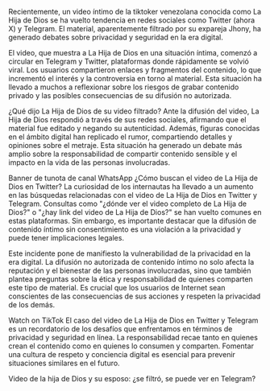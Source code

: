 Recientemente, un video íntimo de la tiktoker venezolana conocida como La Hija de Dios se ha vuelto tendencia en redes sociales como Twitter (ahora X) y Telegram. El material, aparentemente filtrado por su expareja Jhony, ha generado debates sobre privacidad y seguridad en la era digital.

El video, que muestra a La Hija de Dios en una situación íntima, comenzó a circular en Telegram y Twitter, plataformas donde rápidamente se volvió viral. Los usuarios compartieron enlaces y fragmentos del contenido, lo que incrementó el interés y la controversia en torno al material. Esta situación ha llevado a muchos a reflexionar sobre los riesgos de grabar contenido privado y las posibles consecuencias de su difusión no autorizada.


¿Qué dijo La Hija de Dios de su video filtrado?
Ante la difusión del video, La Hija de Dios respondió a través de sus redes sociales, afirmando que el material fue editado y negando su autenticidad. Además, figuras conocidas en el ámbito digital han replicado el rumor, compartiendo detalles y opiniones sobre el metraje. Esta situación ha generado un debate más amplio sobre la responsabilidad de compartir contenido sensible y el impacto en la vida de las personas involucradas.


Banner de tunota de canal WhatsApp
¿Cómo buscan el video de La Hija de Dios en Twitter?
La curiosidad de los internautas ha llevado a un aumento en las búsquedas relacionadas con el video de La Hija de Dios en Twitter y Telegram. Consultas como "¿dónde ver el video completo de La Hija de Dios?" o "¿hay link del video de La Hija de Dios?" se han vuelto comunes en estas plataformas. Sin embargo, es importante destacar que la difusión de contenido íntimo sin consentimiento es una violación a la privacidad y puede tener implicaciones legales.

Este incidente pone de manifiesto la vulnerabilidad de la privacidad en la era digital. La difusión no autorizada de contenido íntimo no solo afecta la reputación y el bienestar de las personas involucradas, sino que también plantea preguntas sobre la ética y responsabilidad de quienes comparten este tipo de material. Es crucial que los usuarios de Internet sean conscientes de las consecuencias de sus acciones y respeten la privacidad de los demás.

Watch on TikTok
El caso del video de La Hija de Dios en Twitter y Telegram es un recordatorio de los desafíos que enfrentamos en términos de privacidad y seguridad en línea. La responsabilidad recae tanto en quienes crean el contenido como en quienes lo consumen y comparten. Fomentar una cultura de respeto y conciencia digital es esencial para prevenir situaciones similares en el futuro.

Video de la hija de Dios y su esposo: ¿se filtró, se puede ver en Telegram?
